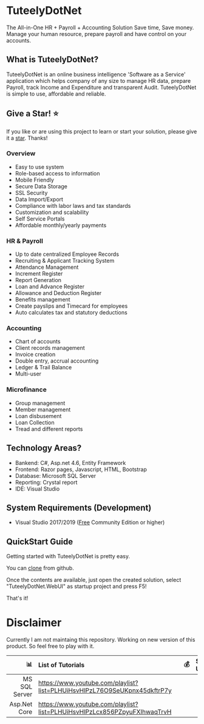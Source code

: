 # TuteelyDotNet
The All-in-One HR + Payroll + Accounting Solution
Save time, Save money. Manage your human resource, prepare payroll and have control on your accounts.

## What is TuteelyDotNet?
TuteelyDotNet is an online business intelligence 'Software as a Service' application which helps company of any size to manage HR data, prepare Payroll, track Income and Expenditure and transparent Audit. TuteelyDotNet is simple to use, affordable and reliable. 

## Give a Star! :star:
If you like or are using this project to learn or start your solution, please give it a [star](https://github.com/IAmHasanHabib/TuteelyDotNet). Thanks!

### Overview
* Easy to use system
* Role-based access to information
* Mobile Friendly
* Secure Data Storage
* SSL Security
* Data Import/Export
* Compliance with labor laws and tax standards
* Customization and scalability
* Self Service Portals
* Affordable monthly/yearly payments

### HR & Payroll
* Up to date centralized Employee Records
* Recruiting & Applicant Tracking System
* Attendance Management
* Increment Register
* Report Generation
* Loan and Advance Register
* Allowance and Deduction Register
* Benefits management
* Create payslips and Timecard for employees
* Auto calculates tax and statutory deductions

### Accounting
* Chart of accounts
* Client records management
* Invoice creation
* Double entry, accrual accounting
* Ledger & Trail Balance
* Multi-user

### Microfinance
* Group management
* Member management
* Loan disbusement
* Loan Collection
* Tread and different reports

## Technology Areas?
* Bankend: C#, Asp.net 4.6, Entity Framework
* Frontend: Razor pages, Javascript, HTML, Bootstrap
* Database: Microsoft SQL Server
* Reporting: Crystal report
* IDE: Visual Studio 

## System Requirements (Development)
* Visual Studio 2017/2019 ([Free](https://visualstudio.microsoft.com/vs/community/) Community Edition or higher)

## QuickStart Guide
Getting started with TuteelyDotNet is pretty easy. 

You can [clone](https://github.com/devopshasan/TuteelyDotNet) from github.

Once the contents are available, just open the created solution, select "TuteelyDotNet.WebUI" as startup project and press F5!

That's it!

# Disclaimer
Currently I am not maintaing this repository. Working on new version of this product. So feel free to play with it. 


| :bar_chart:               |  List of Tutorials   |   | :moneybag:           | Support Us                           |
|--------------------------:|:---------------------|---|---------------------:|:-------------------------------------|
| MS SQL Server             |https://www.youtube.com/playlist?list=PLHUiHsvHlPzL76O9SeUKpnx45dkftrP7y |   |                |                 |
| Asp.Net Core              |https://www.youtube.com/playlist?list=PLHUiHsvHlPzLcx856PZpyuFXIhwaqTrvH |   |    |                 |
